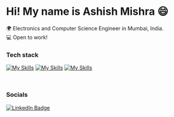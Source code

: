 Hi! My name is Ashish Mishra 😄
========================================================================================================================================

🌍 Electronics and Computer Science Engineer in Mumbai, India.
<br/>
💻  Open to work!
<br/>

### Tech stack


[![My Skills](https://skillicons.dev/icons?i=html,css,js,bootstrap)](https://skillicons.dev) [![My Skills](https://skillicons.dev/icons?i=py)](https://skillicons.dev) [![My Skills](https://skillicons.dev/icons?i=aws,mysql,figma)](https://skillicons.dev)  

<br/>

### Socials

<div id="badges">
  <a href="https://www.linkedin.com/in/ashish-mishra-0ba996217/">
    <img src="https://img.shields.io/badge/LinkedIn-blue?style=for-the-badge&logo=linkedin&logoColor=white" alt="LinkedIn Badge"/>
  </a>
</div>
